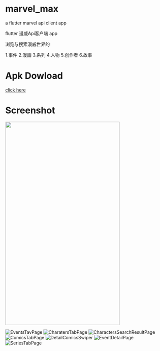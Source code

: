 # marvel_max
a flutter marvel api client app

flutter 漫威Api客户端 app

浏览与搜索漫威世界的

1.事件
2.漫画
3.系列
4.人物
5.创作者
6.故事






# Apk Dowload
[click here](https://github.com/MaxNeverSleep/marvelAPI-flutter/blob/master/apk-dowload/app-debug.apk)

# Screenshot
<img height='640' width='360' src="https://github.com/MaxNeverSleep/marvelAPI-flutter/blob/master/screenshot/eventsTabPage.jpg"/>

![EventsTavPage](https://github.com/MaxNeverSleep/marvelAPI-flutter/blob/master/screenshot/eventsTabPage.jpg)
![CharatersTabPage](https://github.com/MaxNeverSleep/marvelAPI-flutter/blob/master/screenshot/charatersTabPage.jpg)
![CharactersSearchResultPage](https://github.com/MaxNeverSleep/marvelAPI-flutter/blob/master/screenshot/charactersSearchResultPage.jpg)
![ComicsTabPage](https://github.com/MaxNeverSleep/marvelAPI-flutter/blob/master/screenshot/comicsTabPage.jpg)
![DetailComicsSwiper](https://github.com/MaxNeverSleep/marvelAPI-flutter/blob/master/screenshot/detailComicsSwiper.jpg)
![EventDetailPage](https://github.com/MaxNeverSleep/marvelAPI-flutter/blob/master/screenshot/eventDetailPage.jpg)
![SeriesTabPage](https://github.com/MaxNeverSleep/marvelAPI-flutter/blob/master/screenshot/seriesTabPage.jpg)
